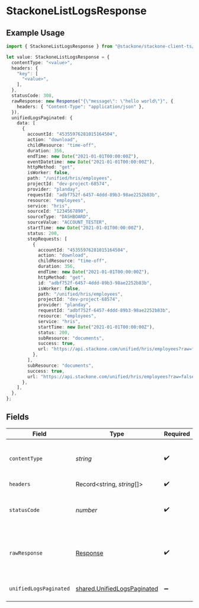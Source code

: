 # StackoneListLogsResponse

## Example Usage

```typescript
import { StackoneListLogsResponse } from "@stackone/stackone-client-ts/sdk/models/operations";

let value: StackoneListLogsResponse = {
  contentType: "<value>",
  headers: {
    "key": [
      "<value>",
    ],
  },
  statusCode: 308,
  rawResponse: new Response("{\"message\": \"hello world\"}", {
    headers: { "Content-Type": "application/json" },
  }),
  unifiedLogsPaginated: {
    data: [
      {
        accountId: "45355976281015164504",
        action: "download",
        childResource: "time-off",
        duration: 356,
        endTime: new Date("2021-01-01T00:00:00Z"),
        eventDatetime: new Date("2021-01-01T00:00:00Z"),
        httpMethod: "get",
        isWorker: false,
        path: "/unified/hris/employees",
        projectId: "dev-project-68574",
        provider: "planday",
        requestId: "adbf752f-6457-4ddd-89b3-98ae2252b83b",
        resource: "employees",
        service: "hris",
        sourceId: "1234567890",
        sourceType: "DASHBOARD",
        sourceValue: "ACCOUNT_TESTER",
        startTime: new Date("2021-01-01T00:00:00Z"),
        status: 200,
        stepRequests: [
          {
            accountId: "45355976281015164504",
            action: "download",
            childResource: "time-off",
            duration: 356,
            endTime: new Date("2021-01-01T00:00:00Z"),
            httpMethod: "get",
            id: "adbf752f-6457-4ddd-89b3-98ae2252b83b",
            isWorker: false,
            path: "/unified/hris/employees",
            projectId: "dev-project-68574",
            provider: "planday",
            requestId: "adbf752f-6457-4ddd-89b3-98ae2252b83b",
            resource: "employees",
            service: "hris",
            startTime: new Date("2021-01-01T00:00:00Z"),
            status: 200,
            subResource: "documents",
            success: true,
            url: "https://api.stackone.com/unified/hris/employees?raw=false",
          },
        ],
        subResource: "documents",
        success: true,
        url: "https://api.stackone.com/unified/hris/employees?raw=false",
      },
    ],
  },
};
```

## Fields

| Field                                                                             | Type                                                                              | Required                                                                          | Description                                                                       |
| --------------------------------------------------------------------------------- | --------------------------------------------------------------------------------- | --------------------------------------------------------------------------------- | --------------------------------------------------------------------------------- |
| `contentType`                                                                     | *string*                                                                          | :heavy_check_mark:                                                                | HTTP response content type for this operation                                     |
| `headers`                                                                         | Record<string, *string*[]>                                                        | :heavy_check_mark:                                                                | N/A                                                                               |
| `statusCode`                                                                      | *number*                                                                          | :heavy_check_mark:                                                                | HTTP response status code for this operation                                      |
| `rawResponse`                                                                     | [Response](https://developer.mozilla.org/en-US/docs/Web/API/Response)             | :heavy_check_mark:                                                                | Raw HTTP response; suitable for custom response parsing                           |
| `unifiedLogsPaginated`                                                            | [shared.UnifiedLogsPaginated](../../../sdk/models/shared/unifiedlogspaginated.md) | :heavy_minus_sign:                                                                | The list of logs was retrieved.                                                   |